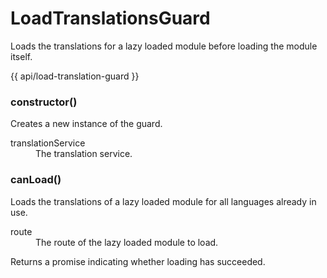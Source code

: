 <!-- ======================================================================
--- Search engine
title:          LoadTranslationsGuard
keywords:       load, translations, guard, lazy
description:    LoadTranslationsGuard for lazy loaded modules.
--- Menu system
order:          30
text:           LoadTranslationsGuard
hidden:         false
umbel:          false
--- Page properties
id:             
document:       
layout:         layout-2-left
$-left:         #side-menu
searchable:     true
--- Side menu
side-menu-root:     /api
side-menu-header:   API
side-menu-top:      
side-menu-depth:    2
======================================================================= -->

# LoadTranslationsGuard

Loads the translations for a lazy loaded module before loading the module itself.

{{ api/load-translation-guard }}

### constructor()

Creates a new instance of the guard.

<dl>
  <dt>translationService</dt>
  <dd>The translation service.</dd>
</dl>

### canLoad()

Loads the translations of a lazy loaded module for all languages already in use.

<dl>
  <dt>route</dt>
  <dd>The route of the lazy loaded module to load.</dd>
</dl>

<span class="code">Returns</span> a promise indicating whether loading has succeeded.
